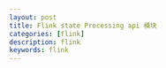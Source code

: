 ```yaml
---
layout: post
title: Flink state Processing api 模块
categories: [flink]
description: flink
keywords: flink
---
```



